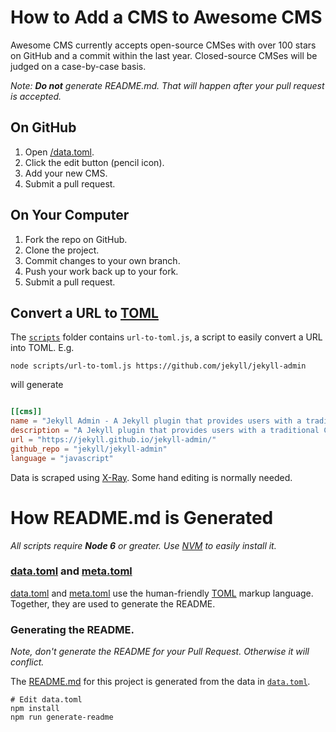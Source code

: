 # How to Add a CMS to Awesome CMS

Awesome CMS currently accepts open-source CMSes with over 100 stars on GitHub
and a commit within the last year. Closed-source CMSes will be judged on a
case-by-case basis.

_Note: **Do not** generate README.md. That will happen after your pull request
is accepted._

## On GitHub

1. Open [/data.toml](/data.toml).
1. Click the edit button (pencil icon).
1. Add your new CMS.
1. Submit a pull request.

## On Your Computer

1. Fork the repo on GitHub.
1. Clone the project.
1. Commit changes to your own branch.
1. Push your work back up to your fork.
1. Submit a pull request.

## Convert a URL to [TOML][]

The [`scripts`](/scripts) folder contains `url-to-toml.js`, a script
to easily convert a URL into TOML. E.g.

```
node scripts/url-to-toml.js https://github.com/jekyll/jekyll-admin
```

will generate

```toml

[[cms]]
name = "Jekyll Admin - A Jekyll plugin that provides users with a traditional CMS-style graphical interface to author content and administer Jekyll sites."
description = "A Jekyll plugin that provides users with a traditional CMS-style graphical interface to author content and administer Jekyll sites."
url = "https://jekyll.github.io/jekyll-admin/"
github_repo = "jekyll/jekyll-admin"
language = "javascript"
```

Data is scraped using [X-Ray](https://github.com/lapwinglabs/x-ray). Some hand
editing is normally needed.

# How README.md is Generated

_All scripts require **Node 6** or greater. Use [NVM][] to easily install it._

### [data.toml](/data.toml) and [meta.toml](/meta.toml)

[data.toml](/data.toml) and [meta.toml](/meta.toml) use the human-friendly [TOML]
markup language. Together, they are used to generate the README.

### Generating the README.

_Note, don't generate the README for your Pull Request. Otherwise it will
conflict._

The [README.md](/) for this project is generated from the data in
[`data.toml`](data.toml).

```
# Edit data.toml
npm install
npm run generate-readme
```

[NVM]: https://github.com/creationix/nvm
[TOML]: (https://github.com/toml-lang/toml)

